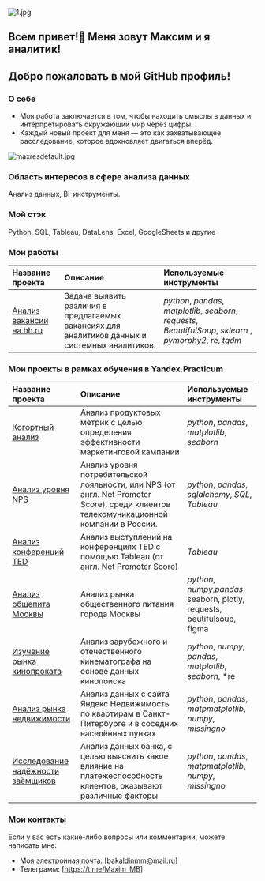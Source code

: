 ![1.jpg](https://s.iimg.su/s/10/pTtIQrGNFrUCnokcpCpg8O7p0K0PfsOlm8RFuUFX.jpg)
## Всем привет!👋 Меня зовут Максим и я аналитик!
## Добро пожаловать в мой GitHub профиль!

### О себе
- Моя работа заключается в том, чтобы находить смыслы в данных и интерпретировать окружающий мир через цифры.
- Каждый новый проект для меня — это как захватывающее расследование, которое вдохновляет двигаться вперёд.

![maxresdefault.jpg](https://s.iimg.su/s/10/8Y20Lki5SCoyLNlwHx3GajnXaHVf9Hfrt84rfmGD.jpg)
### Область интересов в сфере анализа данных
Анализ данных, BI-инструменты.

### Мой стэк
Python, SQL, Tableau, DataLens, Excel, GoogleSheets и другие

### Мои работы
| Название проекта | Описание | Используемые инструменты | 
| :---------------------- | :---------------------- | :---------------------- |
| [Анализ вакансий на hh.ru](hh_analysis/) | Задача выявить различия в предлагаемых вакансиях для аналитиков данных и системных аналитиков. | *python*, *pandas*, *matplotlib*, *seaborn*, *requests*, *BeautifulSoup*, *sklearn* , *pymorphy2*, *re*, *tqdm* |


### Мои проекты в рамках обучения в Yandex.Practicum

| Название проекта | Описание | Используемые инструменты | 
| :---------------------- | :---------------------- | :---------------------- |
| [Когортный анализ](product) | Анализ продуктовых метрик с целью определения эффективности маркетинговой кампании| *python*, *pandas*, *matplotlib*, *seaborn*|
| [Анализ уровня NPS](net_promoter_score) | Анализ уровня потребительской лояльности, или NPS (от англ. Net Promoter Score), среди клиентов телекомуникационной компании в России. | *python*, *pandas*, *sqlalchemy*, *SQL*, *Tableau*|
| [Анализ конференций TED](ted) | Анализ выступлений на конференциях TED с помощью Tableau (от англ. Net Promoter Score)|*Tableau*|
| [Анализ общепита Москвы ](moscow_places) | Анализ рынка общественного питания города Москвы | *python*, *numpy*,*pandas*, seaborn, plotly, requests, beutifulsoup, figma|
| [Изучение рынка кинопроката](cinema) | Анализ зарубежного и отечественного кинематографа на основе данных кинопоиска | *python*, *numpy*, *pandas*, *matplotlib*, *seaborn*, *re|
| [Анализ рынка недвижимости](exploratory_data_analysis) | Анализ данных с сайта Яндекс Недвижимость по квартирам в Санкт-Питербурге и в соседних населённых пунках | *python*, *pandas*, *matpmatplotlib*, *numpy*, *missingno*|
| [Исследование надёжности заёмщиков](reliability_of_borrowers) | Анализ данных банка, с целью выяснить какое влияние на платежеспособность клиентов, оказывают  различные факторы | *python*, *pandas*, *matpmatplotlib*, *numpy*, *missingno*|

### Мои контакты
Если у вас есть какие-либо вопросы или комментарии, можете написать мне:
- Моя электронная почта: [bakaldinmm@mail.ru]
- Телеграмм: [https://t.me/Maxim_MB]


